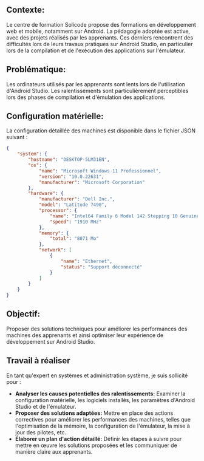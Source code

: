 ## **Contexte:**
Le centre de formation Solicode propose des formations en développement web et mobile, notamment sur Android. La pédagogie adoptée est active, avec des projets réalisés par les apprenants. Ces derniers rencontrent des difficultés lors de leurs travaux pratiques sur Android Studio, en particulier lors de la compilation et de l'exécution des applications sur l'émulateur.

## **Problématique:**
Les ordinateurs utilisés par les apprenants sont lents lors de l'utilisation d'Android Studio. Les ralentissements sont particulièrement perceptibles lors des phases de compilation et d'émulation des applications.

## **Configuration matérielle:**
La configuration détaillée des machines est disponible dans le fichier JSON suivant :

```json
{
    "system": {
        "hostname": "DESKTOP-5LM31EN",
        "os": {
            "name": "Microsoft Windows 11 Professionnel",
            "version": "10.0.22631",
            "manufacturer": "Microsoft Corporation"
        },
        "hardware": {
            "manufacturer": "Dell Inc.",
            "model": "Latitude 7490",
            "processor": {
                "name": "Intel64 Family 6 Model 142 Stepping 10 GenuineIntel",
                "speed": "1910 MHz"
            },
            "memory": {
                "total": "8071 Mo"
            },
            "network": [
                {
                    "name": "Ethernet",
                    "status": "Support déconnecté"
                }
            ]
        }
    }
}
```

## **Objectif:**
Proposer des solutions techniques pour améliorer les performances des machines des apprenants et ainsi optimiser leur expérience de développement sur Android Studio.

## Travail à réaliser

En tant qu'expert en systèmes et administration système, je suis sollicité pour :

* **Analyser les causes potentielles des ralentissements:** Examiner la configuration matérielle, les logiciels installés, les paramètres d'Android Studio et de l'émulateur.
* **Proposer des solutions adaptées:** Mettre en place des actions correctives pour améliorer les performances des machines, telles que l'optimisation de la mémoire, la configuration de l'émulateur, la mise à jour des pilotes, etc.
* **Élaborer un plan d'action détaillé:** Définir les étapes à suivre pour mettre en œuvre les solutions proposées et les communiquer de manière claire aux apprenants.


